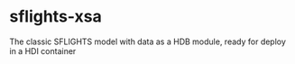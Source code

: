 # sflights-xsa
The classic SFLIGHTS model with data as a HDB module, ready for deploy in a HDI container
